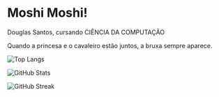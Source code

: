 # Moshi Moshi!

Douglas Santos, cursando CIÊNCIA DA COMPUTAÇÃO

Quando a princesa e o cavaleiro estão juntos, a bruxa sempre aparece.

![Top Langs](https://github-readme-stats.vercel.app/api/top-langs/?username=DouglaSantos777&layout=compact)

![GitHub Stats](https://github-readme-stats.vercel.app/api?username=DouglaSantos777&show_icons=true&theme=radical)

![GitHub Streak](https://github-readme-streak-stats.herokuapp.com/?user=DouglaSantos777&theme=radical)



